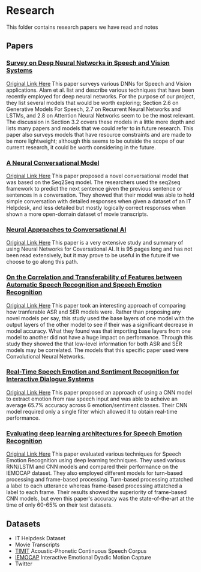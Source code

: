 # Research

This folder contains research papers we have read and notes
## Papers

### [Survey on Deep Neural Networks in Speech and Vision Systems](Survey_on_Deep_Neural_Networks_in_Speech_and_Vision_Systems.pdf)

[Original Link Here](https://arxiv.org/abs/1908.07656)
This paper surveys various DNNs for Speech and Vision applications. Alam et al. list and describe various techniques that have been recently employed for deep neural networks. For the purpose of our project, they list several models that would be worth exploring; Section 2.6 on Generative Models For Speech, 2.7 on Recurrent Neural Networks and LSTMs, and 2.8 on Attention Neural Networks seem to be the most relevant. The discussion in Section 3.2 covers these models in a little more depth and lists many papers and models that we could refer to in future research. This paper also surveys models that have resource constraints and are made to be more lightweight; although this seems to be outside the scope of our current research, it could be worth considering in the future. 

### [A Neural Conversational Model](A_Neural_Conversational_Model)

[Original Link Here](https://arxiv.org/abs/1506.05869)
This paper proposed a novel conversational model that was based on the Seq2Seq model. The researchers used the seq2seq framework to predict the next sentence given the previous sentence or sentences in a conversation. They showed that their model was able to hold simple conversation with detailed responses when given a dataset of an IT Helpdesk, and less detailed but mostly logically correct responses when shown a more open-domain dataset of movie transcripts.

### [Neural Approaches to Conversational AI](Neural_Approaches_to_Conversational_AI.pdf)

[Original Link Here](https://arxiv.org/abs/1809.08267)
This paper is a very extensive study and summary of using Neural Networks for Coversational AI. It is 95 pages long and has not been read extensively, but it may prove to be useful in the future if we choose to go along this path.

### [On the Correlation and Transferability of Features between Automatic Speech Recognition and Speech Emotion Recognition](On_the_Correlation_and_Transferability_of_Features_between_Automatic_Speech_Recognition_and_Speech_Emotion_Recognition.pdf)

[Original Link Here](https://pdfs.semanticscholar.org/9b32/4a985a3ab539045d09ec9419aef956cbaff8.pdf)
This paper took an interesting approach of comparing how tranferable ASR and SER models were. Rather than proposing any novel models per say, this study used the base layers of one model with the output layers of the other model to see if their was a significant decrease in model accuracy. What they found was that importing base layers from one model to another did not have a huge impact on performance. Through this study they showed the that low-level information for both ASR and SER models may be correlated. The models that this specific paper used were Convolutional Neural Networks. 

### [Real-Time Speech Emotion and Sentiment Recognition for Interactive Dialogue Systems](Real-Time_Speech_Emotion_and_Sentiment_Recognition_for_Interactive_Dialogue_Systems.pdf)

[Original Link Here](https://www.aclweb.org/anthology/D16-1110.pdf)
This paper proposed an approach of using a CNN model to extract emotion from raw speech input and was able to acheive an average 65.7% accuracy across 6 emotion/sentiment classes. Their CNN model required only a single filter which allowed it to obtain real-time performance.  

### [Evaluating deep learning architectures for Speech Emotion Recognition](Evaluating_deep_learning_architectures_for_Speech_Emotion_Recognition.pdf)

[Original Link Here](https://www.sciencedirect.com/science/article/abs/pii/S089360801730059X)
This paper evaluated various techniques for Speech Emotion Recognition using deep learning techniques. They used various RNN/LSTM and CNN models and compared their performance on the IEMOCAP dataset. They also employed different models for turn-based processing and frame-based processing. Turn-based processing attatched a label to each utterance whereas frame-based processing attatched a label to each frame. Their results showed the superiority of frame-based CNN models, but even this paper's accuracy was the state-of-the-art at the time of only 60-65% on their test datasets.

## Datasets

* IT Helpdesk Dataset
* Movie Transcripts
* [TIMIT](https://deepai.org/dataset/timit) Acoustic-Phonetic Continuous Speech Corpus
* [IEMOCAP](https://sail.usc.edu/iemocap/) Interactive Emotional Dyadic Motion Capture
* Twitter

